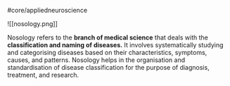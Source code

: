 #core/appliedneuroscience 

![[nosology.png]]

Nosology refers to the **branch of medical science** that deals with the **classification and naming of diseases.** It involves systematically studying and categorising diseases based on their characteristics, symptoms, causes, and patterns. Nosology helps in the organisation and standardisation of disease classification for the purpose of diagnosis, treatment, and research.